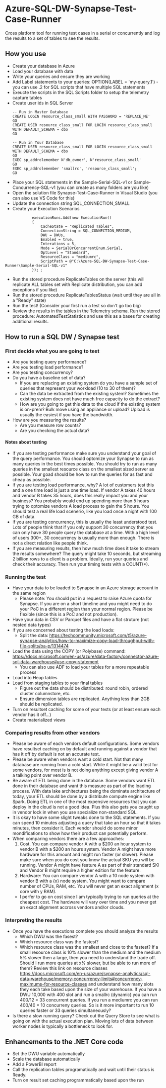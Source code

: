 # Azure-SQL-DW-Synapse-Test-Case-Runner
Cross platform tool for running test cases in a serial or concurrently and log the results to a set of tables to see the results.

## How you use
- Create your database in Azure
- Load your database with data
- Write your queries and ensure they are working
- Add Label statements to your queries: OPTION(LABEL = 'my-query.1') - you can use .2 for SQL scripts that have multiple SQL statements
- Exeucte the scripts in the SQL Scripts folder to setup the telemetry capture tables
- Create user ids in SQL Server
    ```
    -- Run in Master Database
    CREATE LOGIN resource_class_small WITH PASSWORD = 'REPLACE_ME' 
    GO
    CREATE USER resource_class_small FOR LOGIN resource_class_small WITH DEFAULT_SCHEMA = dbo
    GO

    -- Run in Your Database
    CREATE USER resource_class_small FOR LOGIN resource_class_small WITH DEFAULT_SCHEMA = dbo
    GO
    EXEC sp_addrolemember N'db_owner', N'resource_class_small'
    GO
    EXEC sp_addrolemember 'smallrc', 'resource_class_small';
    GO
    ```
- Place your SQL statements in the Sample-Serial-SQL-v1 or Sample-Concurrency-SQL-v1 (you can create as many folders are you like)
- Open the solution file Synapse-Test-Case-Runner in Visual Studio (you can also use VS Code for this)
- Update the connection string SQL_CONNECTION_SMALL
- Create your Execution Scenarios
```
            executionRuns.Add(new ExecutionRun()
            {
                CacheState = "Replicated Tables",
                ConnectionString = SQL_CONNECTION_MEDIUM,
                DWU = DWUs,
                Enabled = true,
                Interations = 5,
                Mode = SerialOrConcurrentEnum.Serial,
                OptLevel = "Standard",
                ResourceClass = "mediumrc",
                ScriptPath = @"C:\Azure-SQL-DW-Synapse-Test-Case-Runner\Sample-Serial-SQL-v1"
            }); ;
```
- Run the stored procedure ReplicateTables on the server (this will replicate ALL tables set with Replicate distribution, you can add exceptions if you like)
- Run the stored procedure ReplicateTablesStatus (wait until they are all in a "Ready" state)
- Run the test!  (Consider your first run a test so don't go too big)
- Review the results in the tables in the Telemetry schema.  Run the stored procedure: AutomatedTestStatistics and use this as a bases for creating additional results.

## How to run a SQL DW / Synapse test

### First decide what you are going to test
- Are you testing query performance?
- Are you testing load performance?
- Are you testing concurrency?
- Do you have a baseline set of data?  
   - If you are replacing an existing system do you have a sample set of queries that represent your workload (10 to 30 of them)?
   - Can the data be extracted from the existing system?  Sometimes the existing system does not have much free capacity to do the extract?
   - How are you going to get this data to the cloud if the existing system is on-prem?  Bulk move using an appliance or upload?  Upload is usually the easiest if you have the bandwidth.
- How are you measuring the results?  
   - Are you measure row counts?
   - Are you checking the actual data?

#### Notes about testing
- If you are testing performance make sure you understand your goal of the query performance.  You should optomize your Synapse to run as many queries in the best times possible.  You should try to run as many queries in the smallest resource class on the smallest sized server as possible.  Your goad should be how to run the queries for as fast and cheap as possible.
- If you are testing load performance, why?  A lot of customers test this and a one time load is just a one time load.  If vendor A takes 40 hours and vendor B takes 35 hours, does this really impact you and your business?  You probably would end up spending more than 5 hours trying to optomize vendors A load process to gain the 5 hours.  You should test a real life load scenerio, like you load once a night with 100 GB of data.
- If you are testing concurrency, this is usually the least understood test.  Lots of people think that if you only support 30 concurrency that you can only have 30 people query the database at a time.  With a high level of users 300+, 30 concurrency is usually more than enough.  There is not a direct relation like people think.
- If you are measuring results, then how much time does it take to stream the results somewhere?  The query might take 10 seconds, but streaming 2 billion rows to a client is a problem.  Ideally, run your queries and check their accuracy.  Then run your timing tests with a COUNT(*).

### Running the test
- Have your data to be loaded to Synapse in an Azure storage account in the same region
  - Please note: You should put in a request to raise Azure quota for Synapse. If you are on a short timeline and you might need to do your PoC in a different region than your normal region.  Please be flexible (since this is a PoC and not production).
- Have your data in CSV or Parquet files and have a flat struture (not nested data types)
- If you are concerned about testing the load loads:
     - Split the data: https://techcommunity.microsoft.com/t5/azure-synapse-analytics/how-to-maximize-copy-load-throughput-with-file-splits/ba-p/1314474
- Load the data using the COPY (or Polybase) command: https://docs.microsoft.com/en-us/azure/data-factory/connector-azure-sql-data-warehouse#use-copy-statement
   - You can also use ADF to load your tables for a more repeatable process
- Load into Heap tables
- Load from staging tables to your final tables 
  - Figure out the data should be distributed: round robin, ordered cluster columnstore, etc.
  - Ensure dimension tables are replicated.  Anything less than 2GB should be replicated.
- Turn on resultset caching for some of your tests (or at least ensure each vendor has it off...)
- Create materialized views

### Comparing results from other vendors
- Please be aware of each vendors default configurations. Some vendors have resultset caching on by default and running against a vendor that has it off by default is not an accurate test.
- Please be aware when vendors want a cold start.  Not that many database are running from a cold start.  While it might be a valid test for some vendors, for most is is not doing anything except giving vendor A a talking point over vendor B.  
- Be aware of ETL being done in the database.  Some vendors want ETL done in their database and want this measure as part of the loading process.  With data lake architectures being the dominate architecture of today, your ETL should be done by a distribute compute engine like Spark.  Doing ETL in one of the most expensive resources that you can deploy in the cloud is not a good idea.  Plus this also gets you caught up in vendor lock in when you use specialize non-standard SQL.
- It is okay to have some slight tweaks done to the SQL statements.  If you can spend 10 minutes adjusting a query that take an hour so that it takes minutes, then consider it.  Each vendor should do some minor mondifications to show how their product can potentially perform.
- When comparing vendors there are a few approaches:
   1. Cost.  You can compare vendor A with a $200 an hour system to vendor B with a $200 an hours system.  Vendor A might have more hardware for this amount and might run faster (or slower).  Please make sure when you do cost you know the actual SKU you will be running.  Vendor A might have feature A as part of their standard SKI and Vendor B might require a higher edition for the feature.
   2. Hardware:  You can compare vendor A with a 10 node system with vendor B with a {x} node system.  You might want to compare number of CPUs, RAM, etc.  You will never get an exact alignment (x core with y RAM).
   - I perfer to go on cost since I am typically trying to run queries at the cheapest cost. The hardware will vary over time and you never get an exact alignment accross vendors and/or clouds.

### Interpreting the results
- Once you have the executions complete you should analyze the results
   - Which DWU was the fasest?
   - Which resource class was the fastest?
   - Which resource class was the smallest and close to the fastest?  If a small resource class is 10% slower than the medium and the medium 5% slower then a large, then you need to understand the trade off.  Should I run more queries at x% slower, but be able to run more of them?  Review this link on resource classes https://docs.microsoft.com/en-us/azure/synapse-analytics/sql-data-warehouse/memory-concurrency-limits#concurrency-maximums-for-resource-classes and understand how many slots they each take based upon the size of your warehouse.  If you have a DWU 10,000 with 400 slot and run a smallrc (dynamic) you can run 400/12 = 33 concurrent queries.  If you run a mediumrc you can run 400/40 = 10 concurreny queries. So is it more important to run 10 queries faster or 33 queries simultaneously?
- Is there a slow running query?  Check out the Query Store to see what is going on with the actual execution plan.  Moving lots of data between worker nodes is typically a bottleneck to look for.

## Enhancements to the .NET Core code
- Set the DWU variable automatically
- Scale the database automatically
- Add a PowerBI report
- Call the replication tables programatically and wait until their status is Ready.
- Turn on result set caching programmatically based upon the run


